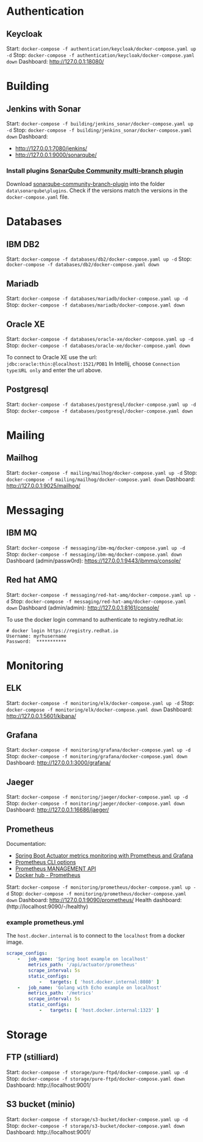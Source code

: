 # Authentication

## Keycloak

Start: `docker-compose -f authentication/keycloak/docker-compose.yaml up -d`
Stop: `docker-compose -f authentication/keycloak/docker-compose.yaml down`
Dashboard: http://127.0.0.1:18080/

# Building

## Jenkins with Sonar

Start: `docker-compose -f building/jenkins_sonar/docker-compose.yaml up -d`
Stop: `docker-compose -f building/jenkins_sonar/docker-compose.yaml down`
Dashboard:

- http://127.0.0.1:7080/jenkins/
- http://127.0.0.1:9000/sonarqube/

### Install plugins [SonarQube Community multi-branch plugin](https://github.com/mc1arke/sonarqube-community-branch-plugin)

Download [sonarqube-community-branch-plugin](https://github.com/mc1arke/sonarqube-community-branch-plugin/releases/download/1.3.2/sonarqube-community-branch-plugin-1.3.2.jar)
into the folder `data\sonarqube\plugins`.
Check if the versions match the versions in the `docker-compose.yaml` file.

# Databases

## IBM DB2

Start: `docker-compose -f databases/db2/docker-compose.yaml up -d`
Stop: `docker-compose -f databases/db2/docker-compose.yaml down`

## Mariadb

Start: `docker-compose -f databases/mariadb/docker-compose.yaml up -d`
Stop: `docker-compose -f databases/mariadb/docker-compose.yaml down`

## Oracle XE

Start: `docker-compose -f databases/oracle-xe/docker-compose.yaml up -d`
Stop: `docker-compose -f databases/oracle-xe/docker-compose.yaml down`

To connect to Oracle XE use the url: `jdbc:oracle:thin:@localhost:1521/PDB1`
In Intellij, choose `Connection type`:`URL only` and enter the url above.

## Postgresql

Start: `docker-compose -f databases/postgresql/docker-compose.yaml up -d`
Stop: `docker-compose -f databases/postgresql/docker-compose.yaml down`

# Mailing

## Mailhog

Start: `docker-compose -f mailing/mailhog/docker-compose.yaml up -d`
Stop: `docker-compose -f mailing/mailhog/docker-compose.yaml down`
Dashboard: http://127.0.0.1:9025/mailhog/

# Messaging

## IBM MQ

Start: `docker-compose -f messaging/ibm-mq/docker-compose.yaml up -d`
Stop: `docker-compose -f messaging/ibm-mq/docker-compose.yaml down`
Dashboard (admin/passw0rd): https://127.0.0.1:9443/ibmmq/console/

## Red hat AMQ

Start: `docker-compose -f messaging/red-hat-amq/docker-compose.yaml up -d`
Stop: `docker-compose -f messaging/red-hat-amq/docker-compose.yaml down`
Dashboard (admin/admin): http://127.0.0.1:8161/console/

To use the docker login command to authenticate to registry.redhat.io:

```shell
# docker login https://registry.redhat.io
Username: myrhusername
Password:  ***********
```

# Monitoring

## ELK

Start: `docker-compose -f monitoring/elk/docker-compose.yaml up -d`
Stop: `docker-compose -f monitoring/elk/docker-compose.yaml down`
Dashboard: http://127.0.0.1:5601/kibana/

## Grafana

Start: `docker-compose -f monitoring/grafana/docker-compose.yaml up -d`
Stop: `docker-compose -f monitoring/grafana/docker-compose.yaml down`
Dashboard: http://127.0.0.1:3000/grafana/

## Jaeger

Start: `docker-compose -f monitoring/jaeger/docker-compose.yaml up -d`
Stop: `docker-compose -f monitoring/jaeger/docker-compose.yaml down`
Dashboard: http://127.0.0.1:16686/jaeger/

## Prometheus

Documentation:

- [Spring Boot Actuator metrics monitoring with Prometheus and Grafana](https://www.callicoder.com/spring-boot-actuator-metrics-monitoring-dashboard-prometheus-grafana/)
- [Prometheus CLI options](https://gist.github.com/0x0I/eec137d55a26a16d836b84cbc186ab52#file-prometheus-cli-options-L18)
- [Prometheus MANAGEMENT API](https://prometheus.io/docs/prometheus/latest/management_api/)
- [Docker hub - Prometheus](https://hub.docker.com/r/prom/prometheus/)

Start: `docker-compose -f monitoring/prometheus/docker-compose.yaml up -d`
Stop: `docker-compose -f monitoring/prometheus/docker-compose.yaml down`
Dashboard: http://127.0.0.1:9090/prometheus/
Health dashboard: (http://localhost:9090/-/healthy)

### example prometheus.yml

The `host.docker.internal` is to connect to the `localhost` from a docker image.

```yaml
scrape_configs:
    -   job_name: 'Spring boot example on localhost'
        metrics_path: '/api/actuator/prometheus'
        scrape_interval: 5s
        static_configs:
            -   targets: [ 'host.docker.internal:8080' ]
    -   job_name: 'Golang with Echo example on localhost'
        metrics_path: '/metrics'
        scrape_interval: 5s
        static_configs:
            -   targets: [ 'host.docker.internal:1323' ]

```

# Storage

## FTP (stilliard)
Start: `docker-compose -f storage/pure-ftpd/docker-compose.yaml up -d`
Stop: `docker-compose -f storage/pure-ftpd/docker-compose.yaml down`
Dashboard: http://localhost:9001/

## S3 bucket (minio)
Start: `docker-compose -f storage/s3-bucket/docker-compose.yaml up -d`
Stop: `docker-compose -f storage/s3-bucket/docker-compose.yaml down`
Dashboard: http://localhost:9001/

